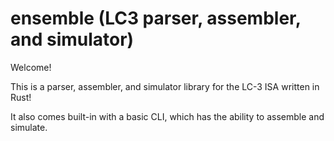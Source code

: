 # ensemble (LC3 parser, assembler, and simulator)

Welcome!

This is a parser, assembler, and simulator library for the LC-3 ISA written in Rust!

It also comes built-in with a basic CLI, which has the ability to assemble and simulate.
